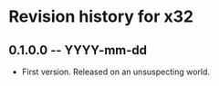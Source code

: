# Revision history for x32

## 0.1.0.0 -- YYYY-mm-dd

* First version. Released on an unsuspecting world.
